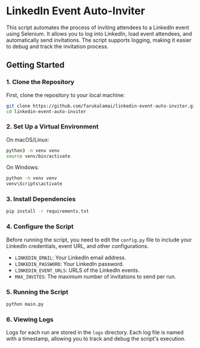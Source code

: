 # LinkedIn Event Auto-Inviter

This script automates the process of inviting attendees to a LinkedIn event using Selenium. It allows you to log into LinkedIn, load event attendees, and automatically send invitations. The script supports logging, making it easier to debug and track the invitation process.

## Getting Started

### 1. Clone the Repository

First, clone the repository to your local machine:

```bash
git clone https://github.com/farukalamai/linkedin-event-auto-inviter.git
cd linkedin-event-auto-inviter
```
### 2. Set Up a Virtual Environment
On macOS/Linux:
```bash
python3 -m venv venv
source venv/bin/activate
```
On Windows:
```bash
python -m venv venv
venv\Scripts\activate
```

### 3. Install Dependencies
```bash
pip install -r requirements.txt
```

### 4. Configure the Script
Before running the script, you need to edit the `config.py` file to include your LinkedIn credentials, event URL, and other configurations.

- `LINKEDIN_EMAIL`: Your LinkedIn email address.
- `LINKEDIN_PASSWORD`: Your LinkedIn password.
- `LINKEDIN_EVENT_URLS`: URLS of the LinkedIn events.
- `MAX_INVITES`: The maximum number of invitations to send per run.

### 5. Running the Script
```bash
python main.py
```
### 6. Viewing Logs
Logs for each run are stored in the `logs` directory. Each log file is named with a timestamp, allowing you to track and debug the script's execution.
